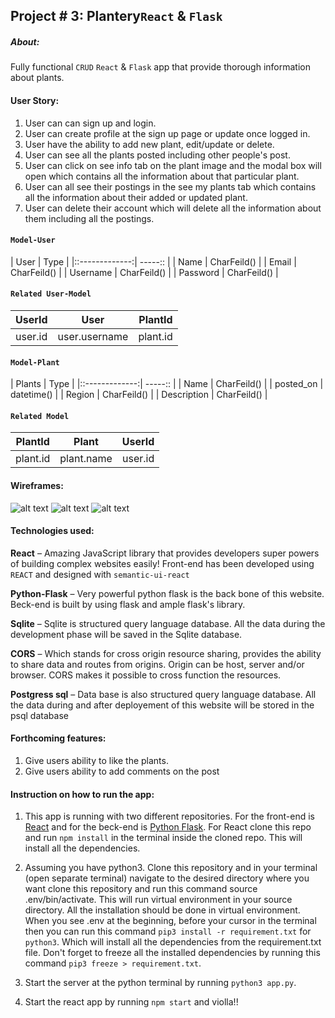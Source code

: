 ## Project # 3: Plantery```React```  & ```Flask```

##### About:
Fully functional ```CRUD``` ```React``` & ```Flask``` app that provide thorough information about plants.

#### User Story:
1. User can can sign up and login.
2. User can create profile at the sign up page or update once logged in.
3. User have the ability to add new plant, edit/update or delete.
4. User can see all the plants posted including other people's post.
5. User can click on see info tab on the plant image and the modal box will open which contains all the information about that particular plant.
6. User can all see their postings in the see my plants tab which contains all the information about their added or updated plant.
7. User can delete their account which will delete all the information about them including all the postings.

#### ```Model-User```
     
| User           | Type        |
|::-------------:| -----::     |
| Name           | CharFeild() |
| Email          | CharFeild() |
| Username       | CharFeild() |
| Password       | CharFeild() |

#### ```Related User-Model```
| UserId        | User          | PlantId  |
| ------------- |:-------------:| -----:   |
| user.id       | user.username | plant.id |


#### ```Model-Plant```  
| Plants         | Type        |
|::-------------:| -----::     |
| Name           | CharFeild() |
| posted_on      | datetime()  |
| Region         | CharFeild() |
| Description    | CharFeild() |

#### ```Related Model```
| PlantId        | Plant       | UserId   |
| -------------  |:------------:| -----:  |
| plant.id       | plant.name  | user.id  |


#### Wireframes:
![alt text](https://i.imgur.com/cbD3bfX.jpg)
![alt text](https://i.imgur.com/2umptRu.jpg)
![alt text](https://i.imgur.com/iTNBWoj.jpg)

#### Technologies used:
**React** – Amazing JavaScript library that provides developers super powers of building complex websites easily! Front-end has been developed using ```REACT``` and designed with ```semantic-ui-react```

__Python-Flask__ – Very powerful python flask is the back bone of this website. Beck-end is built by using flask and ample flask's library.

**Sqlite** – Sqlite is structured query language database. All the data during the development phase will be saved in the Sqlite database.

**CORS** – Which stands for cross origin resource sharing, provides the ability to share data and routes from origins. Origin can be host, server and/or browser. CORS makes it possible to cross function the resources.

__Postgress sql__ – Data base is also structured query language database. All the data during and after deployement of this website will be stored in the psql database

#### Forthcoming features:
1. Give users ability to like the plants.
2. Give users ability to add comments on the post

#### Instruction on how to run the app:
1. This app is running with two different repositories. For the front-end is [React](https://github.com/Paresh10/plantery-react-full-crud) and for the beck-end is [Python Flask](https://github.com/Paresh10/plantery-flask-full-crud). For React clone this repo and run ```npm install``` in the terminal inside the cloned repo. This will install all the dependencies.

2. Assuming you have python3. Clone this repository and in your terminal (open separate terminal) navigate to the desired directory where you want clone this repository and run this command source .env/bin/activate. This will run virtual environment in your source directory. All the installation should be done in virtual environment. When you see .env at the beginning, before your cursor in the terminal then you can run this command ```pip3 install -r requirement.txt``` for ```python3```. Which will install all the dependencies from the requirement.txt file. Don't forget to freeze all the installed dependencies by running this command ```pip3 freeze > requirement.txt```.

3. Start the server at the python terminal by running ```python3 app.py```.

4. Start the react app by running ```npm start``` and violla!!
